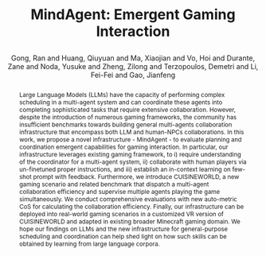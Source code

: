 ---
layout: pub
type: inproceedings
title: >
    MindAgent: Emergent Gaming Interaction
author: Gong, Ran and Huang, Qiuyuan and Ma, Xiaojian and Vo, Hoi and Durante, Zane and Noda, Yusuke and Zheng, Zilong and Terzopoulos, Demetri and Li, Fei-Fei and Gao, Jianfeng
year: 2024
booktitle: >
    Findings of the North American Chapter of the Association for Computational Linguistics: NAACL-Findings
arxiv: 2309.09971
website: https://mindagent.github.io/
abstract: >
    Large Language Models (LLMs) have the capacity of performing complex scheduling in a multi-agent system and can coordinate these agents into completing sophisticated tasks that require extensive collaboration. However, despite the introduction of numerous gaming frameworks, the community has insufficient benchmarks towards building general multi-agents collaboration infrastructure that encompass both LLM and human-NPCs collaborations. In this work, we propose a novel infrastructure - MindAgent - to evaluate planning and coordination emergent capabilities for gaming interaction. In particular, our infrastructure leverages existing gaming framework, to i) require understanding of the coordinator for a multi-agent system, ii) collaborate with human players via un-finetuned proper instructions, and iii) establish an in-context learning on few-shot prompt with feedback. Furthermore, we introduce CUISINEWORLD, a new gaming scenario and related benchmark that dispatch a multi-agent collaboration efficiency and supervise multiple agents playing the game simultaneously. We conduct comprehensive evaluations with new auto-metric CoS for calculating the collaboration efficiency. Finally, our infrastructure can be deployed into real-world gaming scenarios in a customized VR version of CUISINEWORLD and adapted in existing broader Minecraft gaming domain. We hope our findings on LLMs and the new infrastructure for general-purpose scheduling and coordination can help shed light on how such skills can be obtained by learning from large language corpora.
bibtex: >
    @inproceedings{gong2024mindagent,
        title={Mindagent: Emergent gaming interaction},
        author={Gong, Ran and Huang, Qiuyuan and Ma, Xiaojian and Vo, Hoi and Durante, Zane and Noda, Yusuke and Zheng, Zilong and Terzopoulos, Demetri and Li, Fei-Fei and Gao, Jianfeng},
        booktitle={Findings of the North American Chapter of the Association for Computational Linguistics: NAACL-Findings},
        year={2024}
    }
---